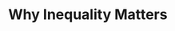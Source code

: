 ---
categories: all_articles articles
provider_display: "www.gatesnotes.com"
provider_name: "www.gatesnotes.com"
favicon_url: http://www.gatesnotes.com/TGN/img/favicon_v11.ico
title: "Why Inequality Matters"
published: 2014-10-15
source: http://www.gatesnotes.com/Books/Why-Inequality-Matters-Capital-in-21st-Century-Review
thumbnail: http://www.gatesnotes.com/~/media/029C2A6FAEBA4927A9A0BD32ACD209E5.ashx
---
